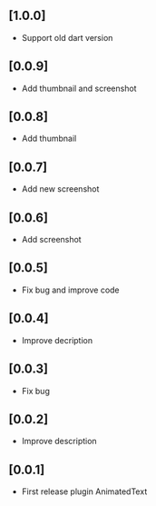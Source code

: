 ## [1.0.0]

- Support old dart version

## [0.0.9]

- Add thumbnail and screenshot

## [0.0.8]

- Add thumbnail

## [0.0.7]

- Add new screenshot

## [0.0.6]

- Add screenshot

## [0.0.5]

- Fix bug and improve code

## [0.0.4]

- Improve decription

## [0.0.3]

- Fix bug

## [0.0.2]

- Improve description

## [0.0.1​​]

- First release plugin AnimatedText
